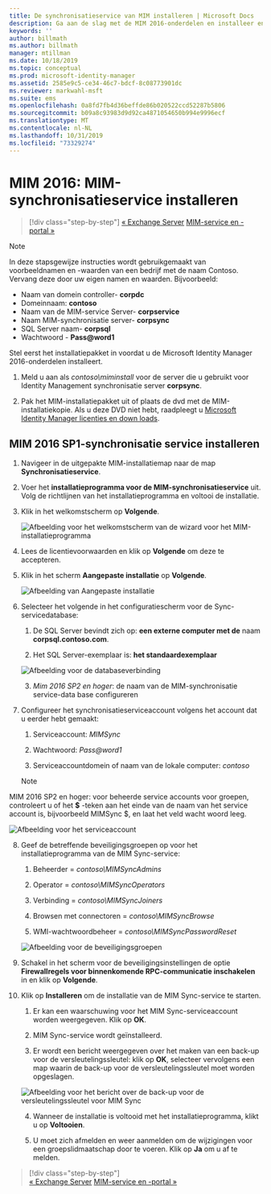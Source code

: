```yaml
---
title: De synchronisatieservice van MIM installeren | Microsoft Docs
description: Ga aan de slag met de MIM 2016-onderdelen en installeer en configureer de synchronisatieservice.
keywords: ''
author: billmath
ms.author: billmath
manager: mtillman
ms.date: 10/18/2019
ms.topic: conceptual
ms.prod: microsoft-identity-manager
ms.assetid: 2585e9c5-ce34-46c7-bdcf-8c08773901dc
ms.reviewer: markwahl-msft
ms.suite: ems
ms.openlocfilehash: 0a8fd7fb4d36beffde86b020522ccd52287b5806
ms.sourcegitcommit: b09a8c93983d9d92ca4871054650b994e9996ecf
ms.translationtype: MT
ms.contentlocale: nl-NL
ms.lasthandoff: 10/31/2019
ms.locfileid: "73329274"
---
```

# <a name="install-mim-2016-mim-synchronization-service"></a>MIM 2016: MIM-synchronisatieservice installeren

> [!div class="step-by-step"]
> [« Exchange Server](prepare-server-exchange.md)
> [MIM-service en -portal »](install-mim-service-portal.md)
 
> [!NOTE]
> In deze stapsgewijze instructies wordt gebruikgemaakt van voorbeeldnamen en -waarden van een bedrijf met de naam Contoso. Vervang deze door uw eigen namen en waarden. Bijvoorbeeld:
> - Naam van domein controller- **corpdc**
> - Domeinnaam: **contoso**
> - Naam van de MIM-service Server- **corpservice**
> - Naam MIM-synchronisatie server- **corpsync**
> - SQL Server naam- **corpsql**
> - Wachtwoord - <strong>Pass@word1</strong>

Stel eerst het installatiepakket in voordat u de Microsoft Identity Manager 2016-onderdelen installeert.

1. Meld u aan als *contoso\miminstall* voor de server die u gebruikt voor Identity Management synchronisatie server **corpsync**.

2. Pak het MIM-installatiepakket uit of plaats de dvd met de MIM-installatiekopie.  Als u deze DVD niet hebt, raadpleegt u [Microsoft Identity Manager licenties en down loads](microsoft-identity-manager-licensing.md).

## <a name="install-mim-2016-sp1-synchronization-service"></a>MIM 2016 SP1-synchronisatie service installeren

1. Navigeer in de uitgepakte MIM-installatiemap naar de map **Synchronisatieservice**.

2. Voer het **installatieprogramma voor de MIM-synchronisatieservice** uit. Volg de richtlijnen van het installatieprogramma en voltooi de installatie.

3. Klik in het welkomstscherm op **Volgende**.

    ![Afbeelding voor het welkomstscherm van de wizard voor het MIM-installatieprogramma](media/install-mim-sync/MIM_Install1.png)

4. Lees de licentievoorwaarden en klik op **Volgende** om deze te accepteren.

5. Klik in het scherm **Aangepaste installatie** op **Volgende**.

    ![Afbeelding van Aangepaste installatie](media/install-mim-sync/MIM_Install2.png)

6. Selecteer het volgende in het configuratiescherm voor de Sync-servicedatabase:

   1.  De SQL Server bevindt zich op: **een externe computer met de** naam **corpsql.contoso.com**.

   2.  Het SQL Server-exemplaar is: **het standaardexemplaar**

   ![Afbeelding voor de databaseverbinding](media/install-mim-sync/MIM_Install3.png)

    3. *Mim 2016 SP2 en hoger*: de naam van de MIM-synchronisatie service-data base configureren

7. Configureer het synchronisatieserviceaccount volgens het account dat u eerder hebt gemaakt:

   1. Serviceaccount: *MIMSync*

   2. Wachtwoord: <em>Pass@word1</em>

   3. Serviceaccountdomein of naam van de lokale computer: *contoso*

    >[!NOTE]
MIM 2016 SP2 en hoger: voor beheerde service accounts voor groepen, controleert u of het **$** -teken aan het einde van de naam van het service account is, bijvoorbeeld MIMSync $, en laat het veld wacht woord leeg.

   ![Afbeelding voor het serviceaccount](media/install-mim-sync/MIM_Install4.png)

8. Geef de betreffende beveiligingsgroepen op voor het installatieprogramma van de MIM Sync-service:

   1. Beheerder = *contoso\MIMSyncAdmins*

   2. Operator = *contoso\MIMSyncOperators*

   3. Verbinding = *contoso\MIMSyncJoiners*

   4. Browsen met connectoren = *contoso\MIMSyncBrowse*

   5. WMI-wachtwoordbeheer = *contoso\MIMSyncPasswordReset*

   ![Afbeelding voor de beveiligingsgroepen](media/install-mim-sync/MIM_Install5.png)

9. Schakel in het scherm voor de beveiligingsinstellingen de optie **Firewallregels voor binnenkomende RPC-communicatie inschakelen** in en klik op **Volgende**.

10. Klik op **Installeren** om de installatie van de MIM Sync-service te starten.

    1. Er kan een waarschuwing voor het MIM Sync-serviceaccount worden weergegeven. Klik op **OK**.

    2. MIM Sync-service wordt geïnstalleerd.

    3. Er wordt een bericht weergegeven over het maken van een back-up voor de versleutelingssleutel: klik op **OK**, selecteer vervolgens een map waarin de back-up voor de versleutelingssleutel moet worden opgeslagen.

    ![Afbeelding voor het bericht over de back-up voor de versleutelingssleutel voor MIM Sync](media/MIM-Install7.png)

    4. Wanneer de installatie is voltooid met het installatieprogramma, klikt u op **Voltooien**.

    5. U moet zich afmelden en weer aanmelden om de wijzigingen voor een groepslidmaatschap door te voeren. Klik op **Ja** om u af te melden.

> [!div class="step-by-step"]  
> [« Exchange Server](prepare-server-exchange.md)
> [MIM-service en -portal »](install-mim-service-portal.md)
